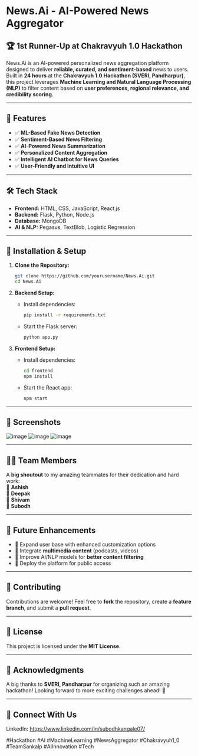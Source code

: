 # News.Ai - AI-Powered News Aggregator

## 🏆 1st Runner-Up at Chakravyuh 1.0 Hackathon

News.Ai is an AI-powered personalized news aggregation platform designed to deliver **reliable, curated, and sentiment-based** news to users. Built in **24 hours** at the **Chakravyuh 1.0 Hackathon (SVERI, Pandharpur)**, this project leverages **Machine Learning and Natural Language Processing (NLP)** to filter content based on **user preferences, regional relevance, and credibility scoring**.

---

## 🚀 Features
- ✅ **ML-Based Fake News Detection**
- ✅ **Sentiment-Based News Filtering**
- ✅ **AI-Powered News Summarization**
- ✅ **Personalized Content Aggregation**
- ✅ **Intelligent AI Chatbot for News Queries**
- ✅ **User-Friendly and Intuitive UI**

---

## 🛠️ Tech Stack
- **Frontend:** HTML, CSS, JavaScript, React.js
- **Backend:** Flask, Python, Node.js
- **Database:** MongoDB
- **AI & NLP:** Pegasus, TextBlob, Logistic Regression

---

## 📌 Installation & Setup

1. **Clone the Repository:**
   ```bash
   git clone https://github.com/yourusername/News.Ai.git
   cd News.Ai
   ```

2. **Backend Setup:**
   - Install dependencies:
     ```bash
     pip install -r requirements.txt
     ```
   - Start the Flask server:
     ```bash
     python app.py
     ```

3. **Frontend Setup:**
   - Install dependencies:
     ```bash
     cd frontend
     npm install
     ```
   - Start the React app:
     ```bash
     npm start
     ```

---

## 📸 Screenshots
![image](https://github.com/user-attachments/assets/5277553e-e2e5-435a-8030-295381915fd6)
![image](https://github.com/user-attachments/assets/1b06092e-76b0-475c-9113-41331e71af34)
![image](https://github.com/user-attachments/assets/b3df6a7e-4f71-4d36-b99c-21d04f7d4f3c)




---

## 👨‍💻 Team Members
A **big shoutout** to my amazing teammates for their dedication and hard work:  
🔹 **Ashish**  
🔹 **Deepak**  
🔹 **Shivam**  
🔹 **Subodh**

---

## 🔮 Future Enhancements
- 📌 Expand user base with enhanced customization options
- 📌 Integrate **multimedia content** (podcasts, videos)
- 📌 Improve AI/NLP models for **better content filtering**
- 📌 Deploy the platform for public access

---

## 🤝 Contributing
Contributions are welcome! Feel free to **fork** the repository, create a **feature branch**, and submit a **pull request**.

---

## 📜 License
This project is licensed under the **MIT License**.

---

## 🌟 Acknowledgments
A big thanks to **SVERI, Pandharpur** for organizing such an amazing hackathon! Looking forward to more exciting challenges ahead! 🚀

---

## 🔗 Connect With Us
LinkedIn: https://www.linkedin.com/in/subodhkangale07/

#Hackathon #AI #MachineLearning #NewsAggregator #Chakravyuh1_0 #TeamSankalp #AIInnovation #Tech
